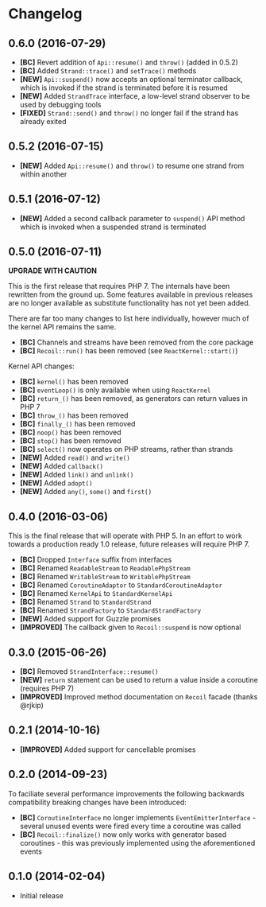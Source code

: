 # Changelog

## 0.6.0 (2016-07-29)

- **[BC]** Revert addition of `Api::resume()` and `throw()` (added in 0.5.2)
- **[BC]** Added `Strand::trace()` and `setTrace()` methods
- **[NEW]** `Api::suspend()` now accepts an optional terminator callback, which is invoked if the strand is terminated before it is resumed
- **[NEW]** Added `StrandTrace` interface, a low-level strand observer to be used by debugging tools
- **[FIXED]** `Strand::send()` and `throw()` no longer fail if the strand has already exited

## 0.5.2 (2016-07-15)

- **[NEW]** Added `Api::resume()` and `throw()` to resume one strand from within another

## 0.5.1 (2016-07-12)

- **[NEW]** Added a second callback parameter to `suspend()` API method which is invoked when a suspended strand is terminated

## 0.5.0 (2016-07-11)

**UPGRADE WITH CAUTION**

This is the first release that requires PHP 7. The internals have been rewritten
from the ground up. Some features available in previous releases are no longer
available as substitute functionality has not yet been added.

There are far too many changes to list here individually, however much of the
kernel API remains the same.

- **[BC]** Channels and streams have been removed from the core package
- **[BC]** `Recoil::run()` has been removed (see `ReactKernel::start()`)

Kernel API changes:

- **[BC]** `kernel()` has been removed
- **[BC]** `eventLoop()` is only available when using `ReactKernel`
- **[BC]** `return_()` has been removed, as generators can return values in PHP 7
- **[BC]** `throw_()` has been removed
- **[BC]** `finally_()` has been removed
- **[BC]** `noop()` has been removed
- **[BC]** `stop()` has been removed
- **[BC]** `select()` now operates on PHP streams, rather than strands
- **[NEW]** Added `read()` and `write()`
- **[NEW]** Added `callback()`
- **[NEW]** Added `link()` and `unlink()`
- **[NEW]** Added `adopt()`
- **[NEW]** Added `any()`, `some()` and `first()`

## 0.4.0 (2016-03-06)

This is the final release that will operate with PHP 5. In an effort to work
towards a production ready 1.0 release, future releases will require PHP 7.

- **[BC]** Dropped `Interface` suffix from interfaces
- **[BC]** Renamed `ReadableStream` to `ReadablePhpStream`
- **[BC]** Renamed `WritableStream` to `WritablePhpStream`
- **[BC]** Renamed `CoroutineAdaptor` to `StandardCoroutineAdaptor`
- **[BC]** Renamed `KernelApi` to `StandardKernelApi`
- **[BC]** Renamed `Strand` to `StandardStrand`
- **[BC]** Renamed `StrandFactory` to `StandardStrandFactory`
- **[NEW]** Added support for Guzzle promises
- **[IMPROVED]** The callback given to `Recoil::suspend` is now optional

## 0.3.0 (2015-06-26)

- **[BC]** Removed `StrandInterface::resume()`
- **[NEW]** `return` statement can be used to return a value inside a coroutine (requires PHP 7)
- **[IMPROVED]** Improved method documentation on `Recoil` facade (thanks @rjkip)

## 0.2.1 (2014-10-16)

- **[IMPROVED]** Added support for cancellable promises

## 0.2.0 (2014-09-23)

To faciliate several performance improvements the following backwards compatibility breaking changes have been introduced:

- **[BC]** `CoroutineInterface` no longer implements `EventEmitterInterface` - several unused events were fired every time a coroutine was called
- **[BC]** `Recoil::finalize()` now only works with generator based coroutines - this was previously implemented using the aforementioned events

## 0.1.0 (2014-02-04)

- Initial release
